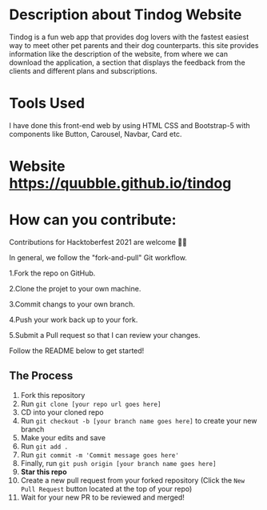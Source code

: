 # Description about Tindog Website

Tindog is a fun web app that provides dog lovers with the fastest easiest way to meet other pet parents and their dog counterparts. this site provides information like the description of the website, from where we can download the application, a section that displays the feedback from the clients and different plans and subscriptions.

# Tools Used

I have done this front-end web by using HTML CSS and Bootstrap-5 with components like Button, Carousel, Navbar, Card etc.

# Website https://quubble.github.io/tindog




# How can you contribute:
Contributions for Hacktoberfest 2021 are welcome 🎉🎉

In general, we follow the "fork-and-pull" Git workflow.

1.Fork the repo on GitHub.

2.Clone the projet to your own machine.

3.Commit changs to your own branch.

4.Push your work back up to your fork.

5.Submit a Pull request so that I can review your changes.




Follow the README below to get started!


## The Process
1. Fork this repository
2. Run `git clone [your repo url goes here]`
3. CD into your cloned repo
4. Run `git checkout -b [your branch name goes here]` to create your new branch
5. Make your edits and save
6. Run `git add .`
7. Run `git commit -m 'Commit message goes here'`
8. Finally, run `git push origin [your branch name goes here]`
9. **Star this repo**
10. Create a new pull request from your forked repository (Click the `New Pull Request` button located at the top of your repo)
11. Wait for your new PR to be reviewed and merged!
